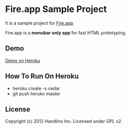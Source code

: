# Fire.app Sample Project

It is a sample project for [Fire.app][fireapp].

Fire.app is a **menubar only app** for fast HTML prototyping.

## Demo

[Demo on Heroku](http://fire-app-sample-project.herokuapp.com/)

## How To Run On Heroku

* heroku create -s cedar
* git push heruko master

## License

Copyright (c) 2012 Handlino Inc.
Licensed under GPL v2.

[fireapp]: http://fireapp.kkbox.com/
